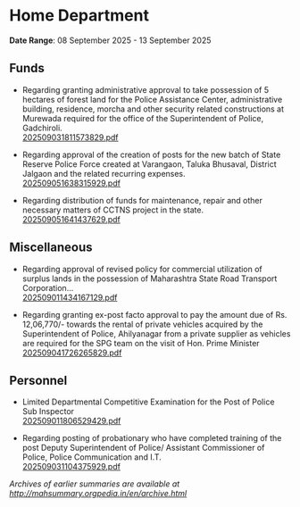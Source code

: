 # Home Department

**Date Range**: 08 September 2025 - 13 September 2025


## Funds
- Regarding granting administrative approval to take possession of 5 hectares of forest land for the Police Assistance Center, administrative building, residence, morcha and other security related constructions at Murewada required for the office of the Superintendent of Police, Gadchiroli.\
  [202509031811573829.pdf](https://gr.maharashtra.gov.in/Site/Upload/Government%20Resolutions/English/202509031811573829.pdf)

- Regarding approval of the creation of posts for the new batch of State Reserve Police Force created at Varangaon, Taluka Bhusaval, District Jalgaon and the related recurring expenses.\
  [202509051638315929.pdf](https://gr.maharashtra.gov.in/Site/Upload/Government%20Resolutions/English/202509051638315929.pdf)

- Regarding distribution of funds for maintenance, repair and other necessary matters of CCTNS project in the state.\
  [202509051641437629.pdf](https://gr.maharashtra.gov.in/Site/Upload/Government%20Resolutions/English/202509051641437629.pdf)

## Miscellaneous
- Regarding approval of revised policy for commercial utilization of surplus lands in the possession of Maharashtra State Road Transport Corporation...\
  [202509011434167129.pdf](https://gr.maharashtra.gov.in/Site/Upload/Government%20Resolutions/English/202509011434167129.pdf)

- Regarding granting ex-post facto approval to pay the amount due of  Rs. 12,06,770/- towards the rental of private vehicles acquired by the Superintendent of Police, Ahilyanagar from a private supplier as vehicles are required for the SPG team on the visit of Hon. Prime Minister\
  [202509041726265829.pdf](https://gr.maharashtra.gov.in/Site/Upload/Government%20Resolutions/English/202509041726265829.pdf)

## Personnel
- Limited Departmental Competitive Examination for the Post of Police Sub Inspector\
  [202509011806529429.pdf](https://gr.maharashtra.gov.in/Site/Upload/Government%20Resolutions/English/202509011806529429.pdf)

- Regarding posting of probationary who have completed training of the post Deputy Superintendent of Police/ Assistant Commissioner of Police, Police Communication and I.T.\
  [202509031104375929.pdf](https://gr.maharashtra.gov.in/Site/Upload/Government%20Resolutions/English/202509031104375929.pdf)


*Archives of earlier summaries are available at http://mahsummary.orgpedia.in/en/archive.html*